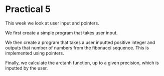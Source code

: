 # Practical 5

This week we look at user input and pointers.

We first create a simple program that takes user input.

We then create a program that takes a user inputted positive integer and outputs that number of numbers from the fibonacci sequence. This is implemented using pointers.

Finally, we calculate the arctanh function, up to a given precision, which is inputted by the user.
